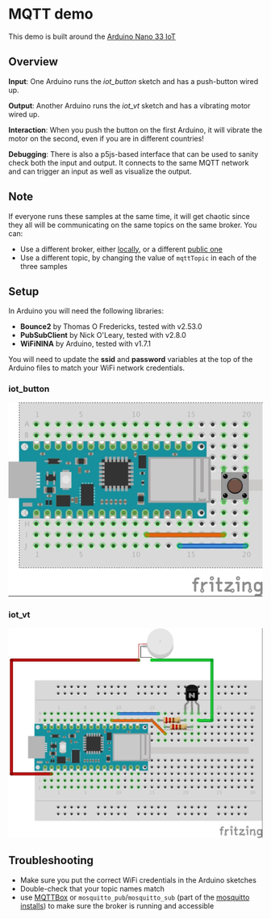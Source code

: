 # MQTT demo

This demo is built around the [Arduino Nano 33 IoT][33]

## Overview

**Input**: One Arduino runs the _iot_button_ sketch and has a push-button wired up.

**Output**: Another Arduino runs the _iot_vt_ sketch and has a vibrating motor wired up.

**Interaction**: When you push the button on the first Arduino, it will vibrate the motor on the second, even if you are in different countries!

**Debugging**: There is also a p5js-based interface that can be used to sanity check both the input and output. It connects to the same MQTT network and can trigger an input as well as visualize the output.

## Note

If everyone runs these samples at the same time, it will get chaotic since they all will be communicating on the same topics on the same broker. You can:

* Use a different broker, either [locally][broker], or a different [public one][public]
* Use a different topic, by changing the value of `mqttTopic` in each of the three samples

## Setup

In Arduino you will need the following libraries:
* **Bounce2** by Thomas O Fredericks, tested with v2.53.0
* **PubSubClient** by Nick O'Leary, tested with v2.8.0
* **WiFiNINA** by Arduino, tested with v1.7.1

You will need to update the **ssid** and **password** variables at the top of the Arduino files to match your WiFi network credentials.

### iot_button

![connect the button between ground and digital pin 21][button]

### iot_vt

![digital pin 2 controls an NPN transistor that powers a small vibrating motor][vt]

## Troubleshooting

* Make sure you put the correct WiFi credentials in the Arduino sketches
* Double-check that your topic names match
* use [MQTTBox][box] or `mosquitto_pub`/`mosquitto_sub` (part of the [mosquitto installs][broker]) to make sure the broker is running and accessible

[33]: https://store.arduino.cc/usa/nano-33-iot
[public]: https://github.com/mqtt/mqtt.github.io/wiki/public_brokers
[broker]: https://mosquitto.org/download/
[button]: iot_button/iot_button.jpg
[vt]: iot_vt/iot_vt.jpg
[box]: http://workswithweb.com/mqttbox.html